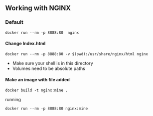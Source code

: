 
## Working with NGINX

### Default

```
docker run --rm -p 8888:80  nginx
```

#### Change Index.html

```
docker run --rm -p 8888:80 -v $(pwd):/usr/share/nginx/html nginx
```

* Make sure your shell is in this directory
* Volumes need to be absolute paths

#### Make an image with file added

```
docker build -t nginx:mine .
```

running

```
docker run --rm -p 8888:80 nginx:mine
```
